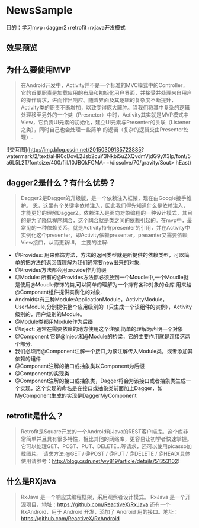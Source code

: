 # NewsSample
目的：学习mvp+dagger2+retrofit+rxjava开发模式
## 效果预览

## 为什么要使用MVP

> 在Android开发中，Activity并不是一个标准的MVC模式中的Controller，它的首要职责是加载应用的布局和初始化用户界面，并接受并处理来自用户的操作请求，进而作出响应。随着界面及其逻辑的复杂度不断提升，Activity类的职责不断增加，以致变得庞大臃肿。当我们将其中复杂的逻辑处理移至另外的一个类（Presneter）中时，Activity其实就是MVP模式中View，它负责UI元素的初始化，建立UI元素与Presenter的关联（Listener之类），同时自己也会处理一些简单 的逻辑（复杂的逻辑交由Presenter处理）.

![交互图](http://img.blog.csdn.net/20150309135723885? watermark/2/text/aHR0cDovL2Jsb2cuY3Nkbi5uZXQvdmVjdG9yX3lp/font/5a6L5L2T/fontsize/400/fill/I0JBQkFCMA==/dissolve/70/gravity/Sout> hEast)

## dagger2是什么？有什么优势？
> Dagger2是Dagger的升级版，是一个依赖注入框架，现在由Google接手维护。 恩，这里有个关键字依赖注入，因此我们得先知道什么是依赖注入，才能更好的理解Dagger2。依赖注入是面向对象编程的一种设计模式，其目的是为了降低程序耦合，这个耦合就是类之间的依赖引起的。在mvp中，最常见的一种依赖关系，就是Activity持有presenter的引用，并在Activity中实例化这个presenter，即Activity依赖presenter，presenter又需要依赖View接口，从而更新UI。
主要的注解:
*	@Provides: 用来修饰方法，方法的返回类型就是所提供的依赖类型，可以简单的把方法的返回值理解为我们通常要new出来的对象.
*	@Provides方法都会用provide作为前缀
*	@Module: 所有的@Provides方法都必须放到一个Moudle中,一个Moudle就是使用@Moudle修饰的类,可以简单的理解为一个持有各种对象的仓库.用来给@Component组件提供实例化的对象.
*	Android中有三种Module:ApplicationModule，ActivityModule，UserModule,分别提供整个应用级别的（只生成一个该组件的实例），Activity级别的，用户级别的Module。
*	@Module类都用Module作为后缀
*	@Inject: 通常在需要依赖的地方使用这个注解,简单的理解为声明一个对象
*	@Component 它是@Inject和@Module的桥梁，它的主要作用就是连接这两个部分.
*	我们必须用@Component注解一个接口,为该注解传入Module类，或者添加其依赖的组件
*	@Component注解的接口或抽象类以Component为后缀
*	@Component的实现类
*	@Component注解的接口或抽象类，Dagger将会为该接口或者抽象类生成一个实现，这个实现的命名是在接口或抽象类前面加上Dagger，如MyComponent生成的实现是DaggerMyComponent

## retrofit是什么？
> Retrofit是Square开发的一个Android和Java的REST客户端库。这个库非常简单并且具有很多特性，相比其他的网络库，更容易让初学者快速掌握。它可以处理GET、POST、PUT、DELETE…等请求，还可以使用picasso加载图片。
请求方法:@GET / @POST / @PUT / @DELETE / @HEAD(具体使用请参考：http://blog.csdn.net/wy819/article/details/51353102)

## 什么是RXjava
> RxJava 是一个响应式编程框架，采用观察者设计模式。
RxJava 是一个开源项目，地址：https://github.com/ReactiveX/RxJava
还有一个RxAndroid，用于 Android 开发，添加了 Android 用的接口。地址：https://github.com/ReactiveX/RxAndroid
